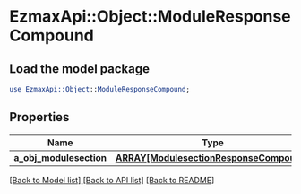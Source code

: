 # EzmaxApi::Object::ModuleResponseCompound

## Load the model package
```perl
use EzmaxApi::Object::ModuleResponseCompound;
```

## Properties
Name | Type | Description | Notes
------------ | ------------- | ------------- | -------------
**a_obj_modulesection** | [**ARRAY[ModulesectionResponseCompound]**](ModulesectionResponseCompound.md) |  | [optional] 

[[Back to Model list]](../README.md#documentation-for-models) [[Back to API list]](../README.md#documentation-for-api-endpoints) [[Back to README]](../README.md)


